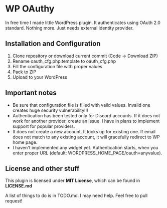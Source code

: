 # WP OAuthy

In free time I made little WordPress plugin. It authenticates using OAuth 2.0 standard. Nothing more. Just needs external identity provider.

## Installation and Configuration
1. Clone repository or download current commit (Code -> Download ZIP)
2. Rename oauth_cfg.php.template to oauth_cfg.php
3. Fill the configuration file with proper values
4. Pack to ZIP
5. Upload to your WordPress

## Important notes
- Be sure that configuration file is filled with vaild values. Invalid one creates huge security vulnerability!!!
- Authentication has been tested only for Discord accounts. If it does not work for another provider, create an issue. I have in plans to implement support for popular providers.
- It does not create a new account. It looks up for existing one. If email does not match to any existing account, it will gracefully redirect to WP home page.
- I haven't implemented any widget yet. Authentication starts, when you enter proper URL (default: WORDPRESS_HOME_PAGE/oauth=anyvalue).

## License and other stuff
This plugin is licensed under **MIT License**, which can be found in **LICENSE.md**

A list of things to do is in TODO.md. I may need help. Feel free to pull request!
